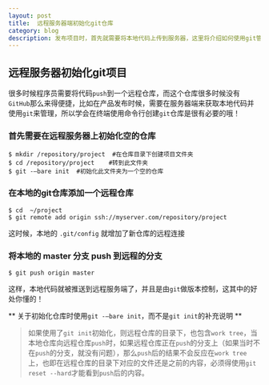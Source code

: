 ```yaml
---
layout:	post
title: 	远程服务器端初始化git仓库
category: blog
description: 发布项目时，首先就需要将本地代码上传到服务器，这里将介绍如何使用git管理代码。
---
```


远程服务器初始化git项目
--------------------

很多时候程序员需要将代码`push`到一个远程仓库，而这个仓库很多时候没有`GitHub`那么来得便捷，比如在产品发布时候，需要在服务器端来获取本地代码并使用`git`来管理，所以学会在终端使用命令行创建`git`仓库是很有必要的哦！

### 首先需要在远程服务器上初始化空的仓库
```
$ mkdir /repository/project  #在仓库目录下创建项目文件夹
$ cd /repository/project	#转到此文件夹
$ git -–bare init  #初始化此文件夹为一个空的仓库
```

### 在本地的git仓库添加一个远程仓库
```
$ cd  ~/project
$ git remote add origin ssh://myserver.com/repository/project
```

这时候，本地的 `.git/config` 就增加了新仓库的远程连接

### 将本地的 master 分支 push 到远程的分支
```
$ git push origin master
```

这样，本地代码就被推送到远程服务端了，并且是由`git`做版本控制，这其中的好处你懂的！

** 关于初始化仓库时使用`git -–bare init`，而不是`git init`的补充说明 **

> 如果使用了`git init`初始化，则远程仓库的目录下，也包含`work tree`，当本地仓库向远程仓库`push`时，如果远程仓库正在`push`的分支上（如果当时不在`push`的分支，就没有问题），那么`push`后的结果不会反应在`work tree`上，也即在远程仓库的目录下对应的文件还是之前的内容，必须得使用`git reset --hard`才能看到`push`后的内容。

